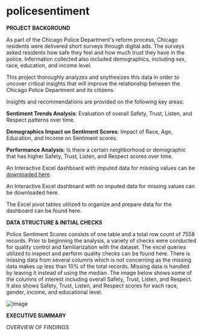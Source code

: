 # policesentiment
**PROJECT BACKGROUND**

As part of the Chicago Police Department's reform process, Chicago residents were delivered short surveys through digital ads. The surveys asked residents how safe they feel and how much trust they have in the police. Information collected also included demographics, including sex, race, education, and income level.

This project thoroughly analyzes and snythesizes this data in order to uncover critical insights that will improve the relationship between the Chicago Police Department and its citizens.

Insights and recommendations are provided on the following key areas:

**Sentiment Trends Analysis**: Evaluation of overall Safety, Trust, Listen, and Respect patterns over time.

**Demographics Impact on Sentiment Scores**: Impact of Race, Age, Education, and Income on Sentiment scores.

**Performance Analysis**: Is there a certain neighborhood or demographic that has higher Safety, Trust, Listen, and Respect scores over time.

An Interactive Excel dashboard with imputed data for missing values can be [downloaded here](https://github.com/puhan63/policesentiment/blob/main/Police%20Sentiment%20Scores%20with%20Imputed%20Data.png).

An Interactive Excel dashboard with no imputed data for missing values can be downloaded here.

The Excel pivot tables utilized to organize and prepare data for the dashboard can be found here.

**DATA STRUCTURE & INITIAL CHECKS**

Police Sentiment Scores consists of one table and a total row count of 7558 records. Prior to beginning the analysis, a variety of checks were conducted for quality control and familiarization with the dataset. The excel queries utilized to inspect and perform quality checks can be found here. There is missing data from several columns which is not concerning as the missing data makes up less than 10% of the total records. Missing data is handled by leaving it instead of using the median. The image below shows some of the columns of interest including overall Safety, Trust, Listen, and Respect. It also shows Safety, Trust, Listen, and Respect scores for each race, gender, income, and educational level. 

![Image](https://github.com/user-attachments/assets/b2c08ab9-31ac-46f5-9dba-d9ca10cdf83c)

**EXECUTIVE SUMMARY**

OVERVIEW OF FINDINGS
